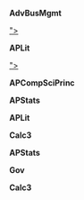 
**AdvBusMgmt**

<a href="">"></a></a>


**APLit**

<a href="">"></a></a>


**APCompSciPrinc**


**APStats**


**APLit**


**Calc3**


**APStats**


**Gov**


**Calc3**


